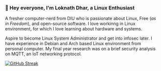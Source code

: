 ### 👋 Hey everyone, I'm Loknath Dhar, a Linux Enthusiast

A fresher computer-nerd from DIU who is passionate about Linux, Free (*as in Freedom*), and open-source software.
I love workinng in Linux environment, for which I love learning about hardware and systems.

Aspire to become Linux System Administrator and get into infosec later. I have experience in Debian and Arch based Linux environment from personal computer. My final year research was on a brief security analysis on MQTT, an IoT networking protocol.



[![GitHub Streak](https://github-readme-streak-stats.herokuapp.com?user=Dhar01&theme=gruvbox&date_format=M%20j%5B%2C%20Y%5D)](https://git.io/streak-stats)

<!--
**Dhar01/Dhar01** is a ✨ _special_ ✨ repository because its `README.md` (this file) appears on your GitHub profile.

Here are some ideas to get you started:

- 🔭 I’m currently working on ...
- 🌱 I’m currently learning ...
- 👯 I’m looking to collaborate on ...
- 🤔 I’m looking for help with ...
- 💬 Ask me about ...
- 📫 How to reach me: ...
- 😄 Pronouns: ...
- ⚡ Fun fact: ...
-->
